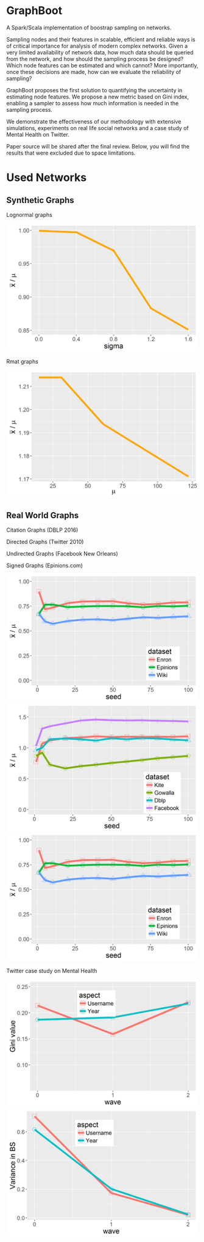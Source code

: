 # GraphBoot

A Spark/Scala implementation of boostrap sampling on networks. 

Sampling nodes and their features in scalable, efficient and reliable ways is of critical importance for analysis of modern complex networks. Given a very limited availability of network data, how much data should be queried from the network, and how should the sampling process be designed? Which node features can be estimated and which cannot? More importantly, once these decisions are made, how can we evaluate the reliability of sampling? 

GraphBoot proposes the first solution to quantifying the uncertainty in estimating node features. We propose a new metric based on Gini index, enabling a sampler to assess how much information is needed in the sampling process. 

We demonstrate the effectiveness of our methodology with extensive simulations, experiments on real life social networks and a case study of Mental Health on Twitter.

Paper source will be shared after the final review. Below, you will find the results that were excluded due to space limitations.

<h1>Used Networks</h1>
<h2>Synthetic Graphs</h2>
<p>Lognormal graphs</p>
<img src="resultsLN.png">
 
<p>Rmat graphs</p>
<img src="resultsRM.png">
<h2>Real World Graphs</h2>
<p>Citation Graphs (DBLP 2016)</p>
<p>Directed Graphs (Twitter 2010)</p>
<p>Undirected Graphs (Facebook New Orleans)</p>
<p>Signed Graphs (Epinions.com)</p>

<img src="resultsvalueDirected.png">
<img src="resultsvalueUndirected.png">
<img src="resultsvalueDirected.png">

<p>Twitter case study on Mental Health</p>
<img src="giniUseless.png">
<img src="giniUseless2.png">
